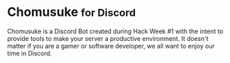 # Chomusuke <small>for Discord</small>

Chomusuke is a Discord Bot created during Hack Week #1 with the intent to provide tools to make your server a productive environment. It doesn't matter if you are a gamer or software developer, we all want to enjoy our time in Discord.
